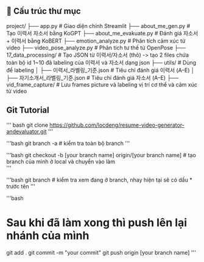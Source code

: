 ## 📁 Cấu trúc thư mục

project/
├── app.py # Giao diện chính Streamlit
├── about_me_gen.py # Tạo 이력서 자소서 bằng KoGPT
├── about_me_evakuate.py # Đánh giá 자소서 + 이력서 bằng KoBERT
├── emotion_analyze.py # Phân tích cảm xúc từ video
├── video_pose_analyze.py # Phân tích tư thế từ OpenPose
├── 17_data_processing/ # Tạo JSON từ 이력서/자소서 (thô) -> tạo 2 files chứa toàn bộ id 1~10 đã labeling của 이력서 và 자소서 dạng json 
├── utils/ # Dùng để labeling
│ ├── 이력서_라벨링_기준.json # Tiêu chí đánh giá 이력서 (A–E)
│ ├── 자기소개서_라벨링_기준.json # Tiêu chí đánh giá 자소서 (A–E)
├── vid_frame_capture/ # Lưu frames picture và labeling vị trí cơ thể và cảm xúc từ video

## Git Tutorial

''' bash
git clone https://github.com/locdeng/resume-video-generator-andevaluator.git
'''

'''bash
git branch -a  # kiểm tra toàn bộ branch 
'''

'''bash
git checkout -b [your branch name] origin/[your branch name]  # tạo branch của mình ở local và chuyển vào làm  
'''

'''bash
git branch   # kiểm tra xem đang ở branch, nhay hiện tại sẽ có dấu * trước tên 
'''

'''bash
# Sau khi đã làm xong thì push lên lại nhánh của mình
git add .
git commit -m "your commit"
git push origin [your branch name]
'''
